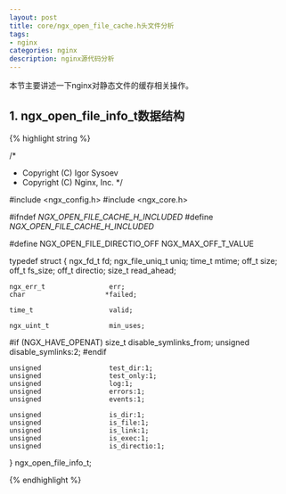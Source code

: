 ```yaml
---
layout: post
title: core/ngx_open_file_cache.h头文件分析
tags:
- nginx
categories: nginx
description: nginx源代码分析
---
```



本节主要讲述一下nginx对静态文件的缓存相关操作。


<!-- more -->


## 1. ngx_open_file_info_t数据结构
{% highlight string %}

/*
 * Copyright (C) Igor Sysoev
 * Copyright (C) Nginx, Inc.
 */


#include <ngx_config.h>
#include <ngx_core.h>


#ifndef _NGX_OPEN_FILE_CACHE_H_INCLUDED_
#define _NGX_OPEN_FILE_CACHE_H_INCLUDED_


#define NGX_OPEN_FILE_DIRECTIO_OFF  NGX_MAX_OFF_T_VALUE


typedef struct {
    ngx_fd_t                 fd;
    ngx_file_uniq_t          uniq;
    time_t                   mtime;
    off_t                    size;
    off_t                    fs_size;
    off_t                    directio;
    size_t                   read_ahead;

    ngx_err_t                err;
    char                    *failed;

    time_t                   valid;

    ngx_uint_t               min_uses;

#if (NGX_HAVE_OPENAT)
    size_t                   disable_symlinks_from;
    unsigned                 disable_symlinks:2;
#endif

    unsigned                 test_dir:1;
    unsigned                 test_only:1;
    unsigned                 log:1;
    unsigned                 errors:1;
    unsigned                 events:1;

    unsigned                 is_dir:1;
    unsigned                 is_file:1;
    unsigned                 is_link:1;
    unsigned                 is_exec:1;
    unsigned                 is_directio:1;
} ngx_open_file_info_t;

{% endhighlight %}


<br />
<br />
<br />

